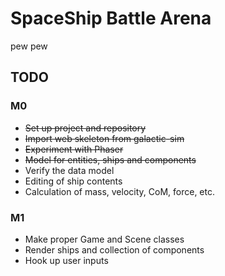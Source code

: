 # SpaceShip Battle Arena
pew pew

## TODO
### M0
* ~~Set up project and repository~~
* ~~Import web skeleton from galactic-sim~~
* ~~Experiment with Phaser~~
* ~~Model for entities, ships and components~~
* Verify the data model
* Editing of ship contents
* Calculation of mass, velocity, CoM, force, etc.

### M1
* Make proper Game and Scene classes
* Render ships and collection of components
* Hook up user inputs

